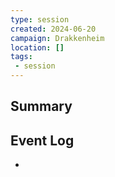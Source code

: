 ```yaml
---
type: session
created: 2024-06-20
campaign: Drakkenheim
location: []
tags:
 - session
---
```



## Summary

## Event Log

- 


